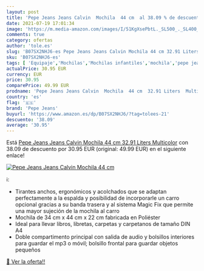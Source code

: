 ```yaml
---
layout: post
title: 'Pepe Jeans Jeans Calvin  Mochila  44 cm  al 38.09 % de descuento'
date: 2021-07-19 17:01:34
image: 'https://m.media-amazon.com/images/I/51KgXsePbtL._SL500_._SL400_.jpg'
comments: true
category: ofertas
author: 'tole.es'
slug: 'B07SX2NHJ6-es Pepe Jeans Jeans Calvin Mochila 44 cm 32.91 Liters Multicolor'
sku: 'B07SX2NHJ6-es'
tags: [ 'Equipaje','Mochilas','Mochilas infantiles','mochila','pepe jeans', ]
actualPrice: 30.95 EUR
currency: EUR
price: 30.95
comparePrice: 49.99 EUR
prodname: 'Pepe Jeans Jeans Calvin  Mochila  44 cm  32.91 Liters  Multicolor'
country: 'es'
flag: '🇪🇸'
brand: 'Pepe Jeans'
buyurl: 'https://www.amazon.es/dp/B07SX2NHJ6/?tag=tolees-21'
descuento: '38.09'
average: '30.95'
---
```


Está [Pepe Jeans Jeans Calvin  Mochila  44 cm  32.91 Liters  Multicolor](https://www.amazon.es/dp/B07SX2NHJ6/?tag=tolees-21) con 38.09 de descuento por 30.95 EUR (original: 49.99 EUR) en el siguiente enlace!

[![Pepe Jeans Jeans Calvin  Mochila  44 cm ](https://m.media-amazon.com/images/I/51KgXsePbtL._SL500_._SL400_.jpg)](https://www.amazon.es/dp/B07SX2NHJ6/?tag=tolees-21)

ℹ️:

- Tirantes anchos, ergonómicos y acolchados que se adaptan perfectamente a la espalda y posibilidad de incorporarle un carro opcional gracias a su banda trasera y al sistema Magic Fix que permite una mayor sujeción de la mochila al carro
- Mochila de 34 cm x 44 cm x 22 cm fabricada en Poliéster
- Ideal para llevar libros, libretas, carpetas y carpetanos de tamaño DIN A4
- Doble compartimento principal con salida de audio y bolsillos interiores para guardar el mp3 o móvil; bolsillo frontal para guardar objetos pequeños

[🛒 Ver la oferta!!](https://www.amazon.es/dp/B07SX2NHJ6/?tag=tolees-21)
